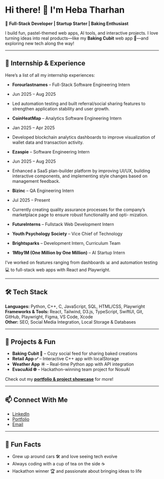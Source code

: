 # Hi there! 👋 I'm Heba Tharhan

🌸 **Full-Stack Developer | Startup Starter | Baking Enthusiast**  

I build fun, pastel-themed web apps, AI tools, and interactive projects. I love turning ideas into real products—like my **Baking Cubit** web app 🍰—and exploring new tech along the way!  

---

## 💼 Internship & Experience
Here’s a list of all my internship experiences:  
- **Forourlastnames** – Full-Stack Software Engineering Intern
- Jun 2025 – Aug 2025
- Led automation testing and built referral/social sharing features to strengthen application stability and user growth.

- **CoinHeatMap** – Analytics Software Engineering Intern
- Jan 2025 – Apr 2025
- Developed blockchain analytics dashboards to improve visualization of wallet data and transaction activity.

- **Ezaspie** – Software Engineering Intern
- Jun 2025 – Aug 2025
- Enhanced a SaaS plan-builder platform by improving UI/UX, building interactive components, and implementing style
changes based on management feedback.

- **Bizinc** – QA Engineering Intern
- Jul 2025 – Present
- Currently creating quality assurance processes for the company’s marketplace page to ensure robust functionality and opti-
mization.

- **FutureInterns** – Fullstack Web Development Intern  

- **Youth Psychology Society** – Vice Chief of Technology  

- **Brightsparks** – Development Intern, Curriculum Team  

- **1Mby1M (One Million by One Million)** – AI Startup Intern  






I’ve worked on features ranging from dashboards 📊 and automation testing 💻 to full-stack web apps with React and Playwright.  

---

## 🛠️ Tech Stack
**Languages:** Python, C++, C, JavaScript, SQL, HTML/CSS, Playwright  
**Frameworks & Tools:** React, Tailwind, D3.js, TypeScript, SwiftUI, Git, GitHub, Playwright, Figma, VS Code, Xcode  
**Other:** SEO, Social Media Integration, Local Storage & Databases  

---

## 🎨 Projects & Fun
- **Baking Cubit 🍩** – Cozy social feed for sharing baked creations  
- **Retail App ✅** – Interactive C++ app with localStorage  
- **Weather App ☀️** – Real-time Python app with API integration  
- **EvacuAid 🌐** – Hackathon-winning team project for NosuAI  

Check out my **[portfolio & project showcase](https://your-portfolio-link.com)** for more!  

---

## 📫 Connect With Me
- [LinkedIn](https://www.linkedin.com/in/heba-tharhan)  
- [Portfolio](https://running-loyal-hippo-870.vscodeedu.app/)  
- [Email](mailto:hebatallahtharhan@gmail.com)  

---

## 🌟 Fun Facts
- Grew up around cars 🛠️ and love seeing tech evolve  
- Always coding with a cup of tea on the side ☕  
- Hackathon winner 🏆 and passionate about bringing ideas to life  
